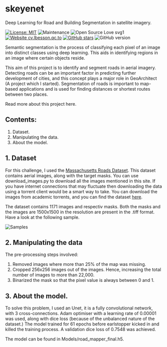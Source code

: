 # skeyenet
Deep Learning for Road and Building Segmentation in satellite imagery.

[![License: MIT](https://img.shields.io/badge/License-MIT-yellow.svg)](https://opensource.org/licenses/MIT)
![Maintenance](https://img.shields.io/badge/Maintained%3F-yes-green.svg)
![Open Source Love svg1](https://badges.frapsoft.com/os/v1/open-source.svg?v=103)
[![Website cv.lbesson.qc.to](https://img.shields.io/website-up-down-green-red/http/cv.lbesson.qc.to.svg)](https://www.livetheaiexperience.com/)
[![GitHub stars](https://img.shields.io/github/stars/Paulymorphous/skeyenet)](https://github.com/Paulymorphous/skeyenet/)
![GitHub version](https://badge.fury.io/gh/Naereen%2FStrapDown.js.svg)


Semantic segmentation is the process of classifying each pixel of an image into distinct classes using deep learning. This aids in identifying regions in an image where certain objects reside. 

This aim of this project is to identify and segment roads in aerial imagery. Detecting roads can be an important factor in predicting further development of cities, and this concept plays a major role in GeoArchitect (A project which I started). Segmentation of roads is important to map-based applications and is used for finding distances or shortest routes between two places.

Read more about this project here.

## Contents:
1. Dataset.
2. Manipulating the data.
3. About the model.


## 1. Dataset

For this challenge, I used the [Massachusetts Roads Dataset](https://www.cs.toronto.edu/~vmnih/data/). This dataset contains aerial images, along with the target masks. You can use download_images.py to download all the images mentioned in this site. If you have internet connections that may fluctuate then downloading the data using a torrent client would be a smart way to take. You can download the images from academic torrents, and you can find the dataset [here](http://academictorrents.com/details/3b17f08ed5027ea24db04f460b7894d913f86c21).

The dataset contains 1171 images and respectiv masks. Both the masks and the images are 1500x1500 in the resolution are present in the .tiff format. Have a look at the following sample.

![Samples](https://github.com/Paulymorphous/Road-Segmentation/blob/master/Images/Sample.jpg)

## 2. Manipulating the data

The pre-processing steps involved: 
1. Removed images where more than 25% of the map was missing.
2. Cropped 256x256 images out of the images. Hence, increasing the total number of images to more than 22,000.
3. Binarized the mask so that the pixel value is always between 0 and 1.

## 3. About the model.

To solve this problem, I used an Unet, it is a fully convolutional network, with 3 cross-connections. Adam optimiser with a learning rate of 0.00001 was used, along with dice loss (because of the unbalanced nature of the dataset.) 
The model trained for 61 epochs before earlstopper kicked in and killed the training process. A validation dice loss of 0.7548 was achieved.

The model can be found in Models/road_mapper_final.h5.




